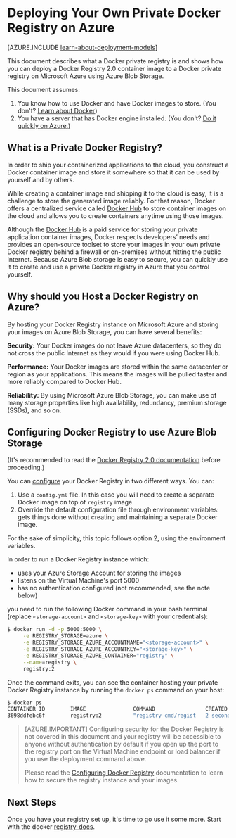 <properties 
  pageTitle="Deploying Your Own Private Docker Registry on Azure | Microsoft Azure"
  description="Describes how you can use Docker Registry to host your container images on the Azure Blob Storage service."
  services="virtual-machines-linux"
  documentationCenter="virtual-machines"
  authors="ahmetalpbalkan"
  editor="squillace"
  manager="timlt"
  tags="azure-service-management,azure-resource-manager" />

<tags
  ms.service="virtual-machines-linux"
  ms.devlang="multiple"
  ms.topic="article"
  ms.tgt_pltfrm="vm-linux"
  ms.workload="infrastructure-services"
  ms.date="09/27/2016" 
  ms.author="ahmetb" />

# <a name="deploying-your-own-private-docker-registry-on-azure"></a>Deploying Your Own Private Docker Registry on Azure

[AZURE.INCLUDE [learn-about-deployment-models](../../includes/learn-about-deployment-models-both-include.md)]



This document describes what a Docker private registry is and shows how you can deploy a Docker Registry 2.0 container image to a Docker private registry on Microsoft Azure using Azure Blob Storage.

This document assumes:

1. You know how to use Docker and have Docker images to store. (You don't? [Learn about Docker](https://www.docker.com))
2. You have a server that has Docker engine installed. (You don't? [Do it quickly on Azure.](https://azure.microsoft.com/documentation/templates/docker-simple-on-ubuntu/))


## <a name="what-is-a-private-docker-registry"></a>What is a Private Docker Registry?

In order to ship your containerized applications to the cloud, you construct a Docker container image and store it somewhere so that it can be used by yourself and by others. 

While creating a container image and shipping it to the cloud is easy, it is a challenge to store the generated image reliably. For that reason, Docker offers a centralized service called [Docker Hub][docker-hub] to store container images on the cloud and allows you to create containers anytime using those images.

Although the [Docker Hub][docker-hub] is a paid service for storing your private application container images, Docker respects developers’ needs and provides an open-source toolset to store your images in your own private Docker registry behind a firewall or on-premises without hitting the public Internet.
Because Azure Blob storage is easy to secure, you can quickly use it to create and use a private Docker registry in Azure that you control yourself.

## <a name="why-should-you-host-a-docker-registry-on-azure"></a>Why should you Host a Docker Registry on Azure?

By hosting your Docker Registry instance on Microsoft Azure and storing your images on Azure Blob Storage, you can have several benefits:

**Security:** Your Docker images do not leave Azure datacenters, so they do not cross the public Internet as they would if you were using Docker Hub.
  
**Performance:** Your Docker images are stored within the same datacenter or region as your applications. This means the images will be pulled faster and more reliably compared to Docker Hub.

**Reliability:** By using Microsoft Azure Blob Storage, you can make use of many storage properties like high availability, redundancy, premium storage (SSDs), and so on.

## <a name="configuring-docker-registry-to-use-azure-blob-storage"></a>Configuring Docker Registry to use Azure Blob Storage

(It's recommended to read the [Docker Registry 2.0 documentation][registry-docs] before proceeding.)

You can [configure][registry-config] your Docker Registry in two different ways.
You can:

1. Use a `config.yml` file. In this case you will need to create a separate Docker image on top of `registry` image.
2. Override the default configuration file through environment variables: gets things done without creating and maintaining a separate Docker image.

For the sake of simplicity, this topic follows option 2, using the environment variables.

In order to run a Docker Registry instance which:

* uses your Azure Storage Account for storing the images
* listens on the Virtual Machine's port 5000
* has no authentication configured (not recommended, see the note below)

you need to run the following Docker command in your bash terminal (replace `<storage-account>` and `<storage-key>` with your credentials):

```sh
$ docker run -d -p 5000:5000 \
     -e REGISTRY_STORAGE=azure \
     -e REGISTRY_STORAGE_AZURE_ACCOUNTNAME="<storage-account>" \
     -e REGISTRY_STORAGE_AZURE_ACCOUNTKEY="<storage-key>" \
     -e REGISTRY_STORAGE_AZURE_CONTAINER="registry" \
     --name=registry \
     registry:2
```

Once the command exits, you can see the container hosting your private Docker Registry instance by running the `docker ps` command on your host:

```sh
$ docker ps
CONTAINER ID        IMAGE               COMMAND                CREATED             STATUS              PORTS                    NAMES
3698ddfebc6f        registry:2          "registry cmd/regist   2 seconds ago       Up 1 seconds        0.0.0.0:5000->5000/tcp   registry
```

> [AZURE.IMPORTANT] Configuring security for the Docker Registry is not covered in this document and your registry will be accessible to anyone without authentication by default if you open up the port to the registry port on the Virtual Machine endpoint or load balancer if you use the deployment command above.
>
> Please read the [Configuring Docker Registry][registry-config] documentation to learn how to secure the registry instance and your images.

## <a name="next-steps"></a>Next Steps

Once you have your registry set up, it's time to go use it some more. Start with the docker [registry-docs]. 

[docker-hub]: https://hub.docker.com/
[registry]: https://github.com/docker/distribution
[registry-docs]: http://docs.docker.com/registry/
[registry-config]: http://docs.docker.com/registry/configuration/
 

